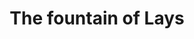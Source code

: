 ---
pid: llp343
title: The fountain of Lays
location_transcription: CITY HALL
coordinates: "[-75.163809309803, 39.952706877887]"
zipcode: 
gen_neighborhood: 
neighborhood: 
outside_phl: 
age: 
age_range: 
instagram: 
image_file_name: llp_343.jpg
proposal_transcription: |-
  Symbolizes ending world hunger

  Chips cart nearby
topic: Food
topic_summary: '0'
type: Fountain
keywords_other: lays, chips, cart
credit: Bucky Mc Boing Boing hurhurr
image_labels: 
twitter: 
facebook: 
permalink: "/monuments/llp343/"
layout: item-page
---